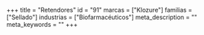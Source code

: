 +++
title = "Retendores"
id = "91"
marcas = ["Klozure"]
familias = ["Sellado"]
industrias = ["Biofarmacéuticos"]
meta_description = ""
meta_keywords = ""
+++
